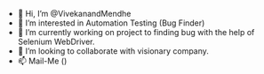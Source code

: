 - 👋 Hi, I’m @VivekanandMendhe
- 👀 I’m interested in Automation Testing (Bug Finder)
- 🌱 I’m currently working on project to finding bug with the help of Selenium WebDriver.
- 💞️ I’m looking to collaborate with visionary company.
- 📫 Mail-Me ()

<!---
vivekmendhe022/vivekmendhe022 is a ✨ special ✨ repository because its `README.md` (this file) appears on your GitHub profile.
You can click the Preview link to take a look at your changes.
--->

